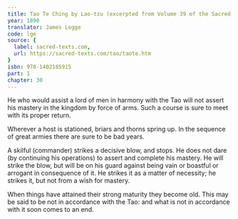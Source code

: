 ```yaml
---
title: Tao Te Ching by Lao-tzu (excerpted from Volume 39 of the Sacred Books of the East.)
year: 1890
translator: James Legge
code: lge
source: {
  label: sacred-texts.com,
  url: https://sacred-texts.com/tao/taote.htm
}
isbn: 978-1402185915
part: 1
chapter: 30
---
```

He who would assist a lord of men in harmony with the Tao will not assert his mastery in the kingdom by force of arms. Such a course is sure to meet with its proper return. 

Wherever a host is stationed, briars and thorns spring up. In the sequence of great armies there are sure to be bad years.

A skilful (commander) strikes a decisive blow, and stops. He does not dare (by continuing his operations) to assert and complete his mastery. He will strike the blow, but will be on his guard against being vain or boastful or arrogant in consequence of it. He strikes it as a matter of necessity; he strikes it, but not from a wish for mastery. 

When things have attained their strong maturity they become old.
This may be said to be not in accordance with the Tao: and what is not in accordance with it soon comes to an end.